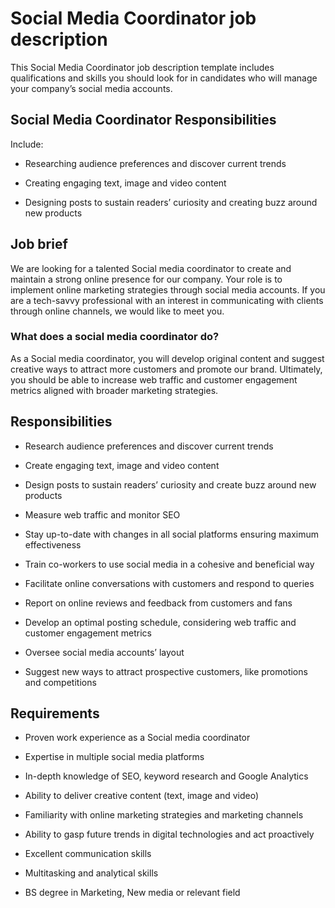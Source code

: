 # Social Media Coordinator job description
This Social Media Coordinator job description template includes qualifications and skills you should look for in candidates who will manage your company’s social media accounts.


## Social Media Coordinator Responsibilities

Include:

* Researching audience preferences and discover current trends

* Creating engaging text, image and video content

* Designing posts to sustain readers’ curiosity and creating buzz around new products


## Job brief

We are looking for a talented Social media coordinator to create and maintain a strong online presence for our company. Your role is to implement online marketing strategies through social media accounts.
If you are a tech-savvy professional with an interest in communicating with clients through online channels, we would like to meet you.
### What does a social media coordinator do?
As a Social media coordinator, you will develop original content and suggest creative ways to attract more customers and promote our brand. Ultimately, you should be able to increase web traffic and customer engagement metrics aligned with broader marketing strategies.


## Responsibilities

* Research audience preferences and discover current trends

* Create engaging text, image and video content

* Design posts to sustain readers’ curiosity and create buzz around new products

* Measure web traffic and monitor SEO

* Stay up-to-date with changes in all social platforms ensuring maximum effectiveness

* Train co-workers to use social media in a cohesive and beneficial way

* Facilitate online conversations with customers and respond to queries

* Report on online reviews and feedback from customers and fans

* Develop an optimal posting schedule, considering web traffic and customer engagement metrics

* Oversee social media accounts’ layout

* Suggest new ways to attract prospective customers, like promotions and competitions


## Requirements

* Proven work experience as a Social media coordinator

* Expertise in multiple social media platforms

* In-depth knowledge of SEO, keyword research and Google Analytics

* Ability to deliver creative content (text, image and video)

* Familiarity with online marketing strategies and marketing channels

* Ability to gasp future trends in digital technologies and act proactively

* Excellent communication skills

* Multitasking and analytical skills

* BS degree in Marketing, New media or relevant field
